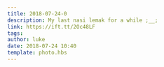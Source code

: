 ```yaml
---
title: 2018-07-24-0
description: My last nasi lemak for a while ;__;
link: https://ift.tt/2Oc48LF
tags: 
author: luke
date: 2018-07-24 10:40
template: photo.hbs
---
```

